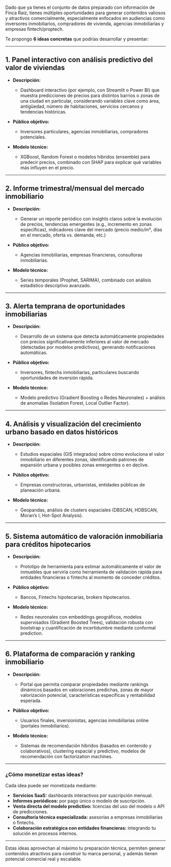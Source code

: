 Dado que ya tienes el conjunto de datos preparado con información de Finca Raíz, tienes múltiples oportunidades para generar contenidos valiosos y atractivos comercialmente, especialmente enfocados en audiencias como inversores inmobiliarios, compradores de vivienda, agencias inmobiliarias y empresas fintech/proptech.

Te propongo **6 ideas concretas** que podrías desarrollar y presentar:

---

## 1. **Panel interactivo con análisis predictivo del valor de viviendas**

* **Descripción:**

  * Dashboard interactivo (por ejemplo, con Streamlit o Power BI) que muestra predicciones de precios para distintos barrios o zonas de una ciudad en particular, considerando variables clave como área, antigüedad, número de habitaciones, servicios cercanos y tendencias históricas.

* **Público objetivo:**

  * Inversores particulares, agencias inmobiliarias, compradores potenciales.

* **Modelo técnico:**

  * XGBoost, Random Forest o modelos híbridos (ensemble) para predecir precios, combinado con SHAP para explicar qué variables más influyen en el precio.

---

## 2. **Informe trimestral/mensual del mercado inmobiliario**

* **Descripción:**

  * Generar un reporte periódico con insights claros sobre la evolución de precios, tendencias emergentes (e.g., incremento en zonas específicas), indicadores clave del mercado (precio medio/m², días en el mercado, oferta vs. demanda, etc.)

* **Público objetivo:**

  * Agencias inmobiliarias, empresas financieras, consultoras inmobiliarias.

* **Modelo técnico:**

  * Series temporales (Prophet, SARIMA), combinado con análisis estadístico descriptivo avanzado.

---

## 3. **Alerta temprana de oportunidades inmobiliarias**

* **Descripción:**

  * Desarrollo de un sistema que detecta automáticamente propiedades con precios significativamente inferiores al valor de mercado (detectadas por modelos predictivos), generando notificaciones automáticas.

* **Público objetivo:**

  * Inversores, fintechs inmobiliarias, particulares buscando oportunidades de inversión rápida.

* **Modelo técnico:**

  * Modelo predictivo (Gradient Boosting o Redes Neuronales) + análisis de anomalías (Isolation Forest, Local Outlier Factor).

---

## 4. **Análisis y visualización del crecimiento urbano basado en datos históricos**

* **Descripción:**

  * Estudios espaciales (GIS integrados) sobre cómo evoluciona el valor inmobiliario en diferentes zonas, identificando patrones de expansión urbana y posibles zonas emergentes o en declive.

* **Público objetivo:**

  * Empresas constructoras, urbanistas, entidades públicas de planeación urbana.

* **Modelo técnico:**

  * Geopandas, análisis de clusters espaciales (DBSCAN, HDBSCAN, Moran’s I, Hot-Spot Analysis).

---

## 5. **Sistema automático de valoración inmobiliaria para créditos hipotecarios**

* **Descripción:**

  * Prototipo de herramienta para estimar automáticamente el valor de inmuebles que serviría como herramienta de validación rápida para entidades financieras o fintechs al momento de conceder créditos.

* **Público objetivo:**

  * Bancos, Fintechs hipotecarias, brokers hipotecarios.

* **Modelo técnico:**

  * Redes neuronales con embeddings geográficos, modelos supervisados (Gradient Boosted Trees), validación robusta con bootstrap y cuantificación de incertidumbre mediante conformal prediction.

---

## 6. **Plataforma de comparación y ranking inmobiliario**

* **Descripción:**

  * Portal que permita comparar propiedades mediante rankings dinámicos basados en valoraciones predichas, zonas de mayor valorización potencial, características específicas y rentabilidad esperada.

* **Público objetivo:**

  * Usuarios finales, inversionistas, agencias inmobiliarias online (portales inmobiliarios).

* **Modelo técnico:**

  * Sistemas de recomendación híbridos (basados en contenido y colaborativos), clustering espacial y predictivo, modelos de recomendación con factorization machines.

---

### ¿Cómo monetizar estas ideas?

Cada idea puede ser monetizada mediante:

* **Servicios SaaS:** dashboards interactivos por suscripción mensual.
* **Informes periódicos:** por pago único o modelo de suscripción.
* **Venta directa del modelo predictivo:** licencias del uso del modelo o API de predicciones.
* **Consultoría técnica especializada:** asesorías a empresas inmobiliarias o fintechs.
* **Colaboración estratégica con entidades financieras:** integrando tu solución en procesos internos.

---

Estas ideas aprovechan al máximo tu preparación técnica, permiten generar contenidos atractivos para construir tu marca personal, y además tienen potencial comercial real y escalable.
